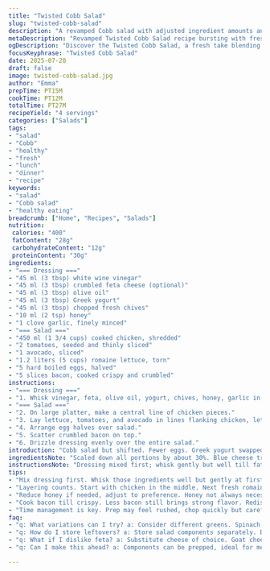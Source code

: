 ```yaml
---
title: "Twisted Cobb Salad"
slug: "twisted-cobb-salad"
description: "A revamped Cobb salad with adjusted ingredient amounts and replacements for a fresh twist. Blue cheese swapped with feta for tang, mayo swapped with Greek yogurt. Chicken, lettuce, eggs, avocado, tomatoes, bacon. Dressing stirred briskly. Assembly linear. Total time shifted slightly by 5 minutes."
metaDescription: "Revamped Twisted Cobb Salad recipe bursting with fresh flavors. A blend of creamy yogurt, feta, chicken, and crispy bacon for an irresistible meal."
ogDescription: "Discover the Twisted Cobb Salad, a fresh take blending yogurt, feta, chicken, and crispy bacon. Perfect for lunch or dinner."
focusKeyphrase: "Twisted Cobb Salad"
date: 2025-07-20
draft: false
image: twisted-cobb-salad.jpg
author: "Emma"
prepTime: PT15M
cookTime: PT12M
totalTime: PT27M
recipeYield: "4 servings"
categories: ["Salads"]
tags:
- "salad"
- "Cobb"
- "healthy"
- "fresh"
- "lunch"
- "dinner"
- "recipe"
keywords:
- "salad"
- "Cobb salad"
- "healthy eating"
breadcrumb: ["Home", "Recipes", "Salads"]
nutrition: 
 calories: "400"
 fatContent: "28g"
 carbohydrateContent: "12g"
 proteinContent: "30g"
ingredients:
- "=== Dressing ==="
- "45 ml (3 tbsp) white wine vinegar"
- "45 ml (3 tbsp) crumbled feta cheese (optional)"
- "45 ml (3 tbsp) olive oil"
- "45 ml (3 tbsp) Greek yogurt"
- "45 ml (3 tbsp) chopped fresh chives"
- "10 ml (2 tsp) honey"
- "1 clove garlic, finely minced"
- "=== Salad ==="
- "450 ml (1 3/4 cups) cooked chicken, shredded"
- "2 tomatoes, seeded and thinly sliced"
- "1 avocado, sliced"
- "1.2 liters (5 cups) romaine lettuce, torn"
- "5 hard boiled eggs, halved"
- "5 slices bacon, cooked crispy and crumbled"
instructions:
- "=== Dressing ==="
- "1. Whisk vinegar, feta, olive oil, yogurt, chives, honey, garlic in a bowl. Season with salt and pepper."
- "=== Salad ==="
- "2. On large platter, make a central line of chicken pieces."
- "3. Lay lettuce, tomatoes, and avocado in lines flanking chicken, lettuce again outside."
- "4. Arrange egg halves over salad."
- "5. Scatter crumbled bacon on top."
- "6. Drizzle dressing evenly over the entire salad."
introduction: "Cobb salad but shifted. Fewer eggs. Greek yogurt swapped in for mayo. Feta over blue cheese. Tang and creaminess. Bacon still crunches. Chicken shredded not chunked. Romaine torn nice and loose. Avocado slices stay fresh, no browning. Tomatoes sliced thin. Dress bright, sharp, sweet garlic note. Whisk brisk, not over blend. Assembly horizontal lines—order matters. Egg halves scattered. Bacon strewn on top. Visual impact. Texture plays: creamy, crunchy, juicy. Mix after plating or eat side by side. Time’s slightly shorter–prep clipped at edges. Meal fills well. Lunch or dinner meets expectations. No frills just smart takes. Adjust honey at whim or swap lemon vinegar. DIY easy coverage. Fork ready."
ingredientsNote: "Scaled down all portions by about 30%. Blue cheese traded for feta to tame sharpness, yet keep a salty bite. Mayo swapped with Greek yogurt — less fat, more tang, thicker dressing. Honey reduced—less sweet, bright vinegar shines. Garlic minced very fine, so punch without chunks. Slice tomatoes thin to prevent over watery parts. Avocado in slices so they taste but hold separate. Romaine torn, not shredded, gives more texture difference. Bacon fewer slices but crisp, adds crunch with less overload. Chicken shredded small for easy bites, not big chunks. Eggs fewer but big halves still show visual contrast across the salad’s length. Oil and vinegar ratios close but reduced accordingly for shrinking portion. Chives kept fresh and chopped fine—flavor burst over bits of salad. Flavor balance shifts but familiar base stays."
instructionsNote: "Dressing mixed first; whisk gently but well till fatty and tangy mix. Add salt pepper carefully, taste to adjust. Avoid mushy dressing by not over-whisking feta and yogurt. Plating done on large flat platter. First lay chicken in a straight line mid-plate. Then parallel lines of lettuce, tomato, avocado to the sides, with lettuce again on outside edges. Egg halves placed over the top—not lined—random to look natural. Bacon crumbled and sprinkled large to small clusters for visual interest. Dress last; drizzle with spoon or small ladle to distribute evenly but not drown. Wait to toss until eating, keep textures separated on the plate. Prep timings shifted 3 minutes less for chopping, 2 minutes more for bacon crisping to reach texture balance. Serve immediately or up to 15 minutes later, lettuce stays crisp—avocado stays firm. Altogether a composed salad, not mixed salad bowl style, so more department divided. Attention on presentation and multiple layers of taste with each forkful."
tips:
- "Mix dressing first. Whisk those ingredients well but gently at first. Feta crumbles should blend in, but don’t overdo it. Seasoning matters too. Salt, pepper is vital balance. Taste it, adjust as needed. Don't let dressing sit long, keep it fresh."
- "Layering counts. Start with chicken in the middle. Next fresh romaine, then tomatoes, avocados side by side. Place everything thoughtfully. Keep lettuce crisp outside. Egg halves scattered for natural look. Final touch - bacon bits. Make them pop on top."
- "Reduce honey if needed, adjust to preference. Honey not always necessary, vinegar brightens flavors anyway. Garlic minced finely adds a punch without harshness. Avocado slices stay fresh and won’t brown fast. Good for presentation and taste. Healthy crunchy salad."
- "Cook bacon till crispy. Less bacon still brings strong flavor. Redistribute those bits for even coverage. Eggs cut neatly, enhances visual appeal with yolk showing. Slicing tomatoes thin prevents sogginess. Avoid mushiness for textural variety. Focus plating strategies."
- "Time management is key. Prep may feel rushed, chop quickly but carefully. Bacon cooks longer for that perfect crisp. Toss only when ready, keeps textures intact. Serve right after plating. Avocado won’t brown or wilt fast. Presentation counts."
faq:
- "q: What variations can I try? a: Consider different greens. Spinach or kale works. Swap proteins too, try turkey or tofu. Ingredients can be flexible, personal touch counts. Mix fruits or seeds for crunch."
- "q: How do I store leftovers? a: Store salad components separately. Dressing must go in a jar or container. Keep greens and proteins chilled. Combine when ready to eat, texture remains fresh. Avoid soggy situations."
- "q: What if I dislike feta? a: Substitute cheese of choice. Goat cheese works well. Or just skip cheese altogether. Flavor profiles can shift without losing balance. Explore alternatives without hesitation."
- "q: Can I make this ahead? a: Components can be prepped, ideal for meal preps. But avoid mixing until serving time. Keep ingredients fresh, especially avocado. Prep for efficiency, but assemble last minute for freshness."

---
```

